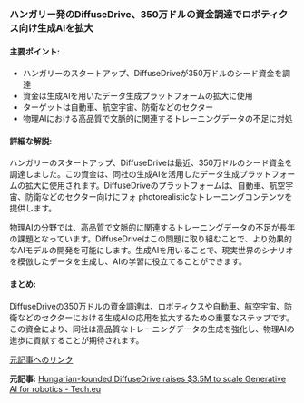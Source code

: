 ### ハンガリー発のDiffuseDrive、350万ドルの資金調達でロボティクス向け生成AIを拡大

#### 主要ポイント:
- ハンガリーのスタートアップ、DiffuseDriveが350万ドルのシード資金を調達
- 資金は生成AIを用いたデータ生成プラットフォームの拡大に使用
- ターゲットは自動車、航空宇宙、防衛などのセクター
- 物理AIにおける高品質で文脈的に関連するトレーニングデータの不足に対処

#### 詳細な解説:
ハンガリーのスタートアップ、DiffuseDriveは最近、350万ドルのシード資金を調達しました。この資金は、同社の生成AIを活用したデータ生成プラットフォームの拡大に使用されます。DiffuseDriveのプラットフォームは、自動車、航空宇宙、防衛などのセクター向けにフォ photorealisticなトレーニングコンテンツを提供します。

物理AIの分野では、高品質で文脈的に関連するトレーニングデータの不足が長年の課題となっています。DiffuseDriveはこの問題に取り組むことで、より効果的なAIモデルの開発を可能にします。生成AIを用いることで、現実世界のシナリオを模倣したデータを生成し、AIの学習に役立てることができます。

#### まとめ:
DiffuseDriveの350万ドルの資金調達は、ロボティクスや自動車、航空宇宙、防衛などのセクターにおける生成AIの応用を拡大するための重要なステップです。この資金により、同社は高品質なトレーニングデータの生成を強化し、物理AIの進歩に貢献することが期待されます。

[元記事へのリンク](https://tech.eu/2023/05/10/hungarian-founded-diffusedrive-raises-3-5m-to-scale-generative-ai-for-robotics/)

**元記事:** [Hungarian-founded DiffuseDrive raises $3.5M to scale Generative AI for robotics - Tech.eu](https://tech.eu/2025/05/14/hungarian-founded-diffusedrive-raises-3-5m-to-scale-generative-ai-for-robotics/)